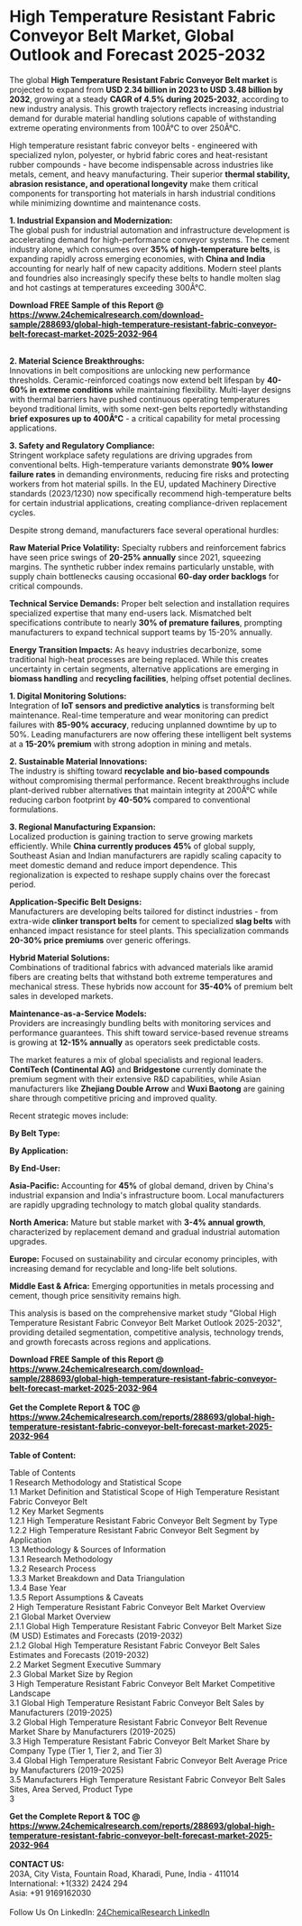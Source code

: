 <h1>High Temperature Resistant Fabric Conveyor Belt Market, Global Outlook and Forecast 2025-2032</h1><p>The global <strong>High Temperature Resistant Fabric Conveyor Belt market</strong> is projected to expand from <strong>USD 2.34 billion in 2023 to USD 3.48 billion by 2032</strong>, growing at a steady <strong>CAGR of 4.5% during 2025-2032</strong>, according to new industry analysis. This growth trajectory reflects increasing industrial demand for durable material handling solutions capable of withstanding extreme operating environments from 100Â°C to over 250Â°C.</p><p>High temperature resistant fabric conveyor belts - engineered with specialized nylon, polyester, or hybrid fabric cores and heat-resistant rubber compounds - have become indispensable across industries like metals, cement, and heavy manufacturing. Their superior <strong>thermal stability, abrasion resistance, and operational longevity</strong> make them critical components for transporting hot materials in harsh industrial conditions while minimizing downtime and maintenance costs.</p><p><strong>1. Industrial Expansion and Modernization:</strong><br>
The global push for industrial automation and infrastructure development is accelerating demand for high-performance conveyor systems. The cement industry alone, which consumes over <strong>35% of high-temperature belts</strong>, is expanding rapidly across emerging economies, with <strong>China and India</strong> accounting for nearly half of new capacity additions. Modern steel plants and foundries also increasingly specify these belts to handle molten slag and hot castings at temperatures exceeding 300Â°C.</p><div><b>Download FREE Sample of this Report @ 
            <a href="https://www.24chemicalresearch.com/download-sample/288693/global-high-temperature-resistant-fabric-conveyor-belt-forecast-market-2025-2032-964">
            https://www.24chemicalresearch.com/download-sample/288693/global-high-temperature-resistant-fabric-conveyor-belt-forecast-market-2025-2032-964</a></b></div><br><p><strong>2. Material Science Breakthroughs:</strong><br>
Innovations in belt compositions are unlocking new performance thresholds. Ceramic-reinforced coatings now extend belt lifespan by <strong>40-60% in extreme conditions</strong> while maintaining flexibility. Multi-layer designs with thermal barriers have pushed continuous operating temperatures beyond traditional limits, with some next-gen belts reportedly withstanding <strong>brief exposures up to 400Â°C</strong> - a critical capability for metal processing applications.</p><p><strong>3. Safety and Regulatory Compliance:</strong><br>
Stringent workplace safety regulations are driving upgrades from conventional belts. High-temperature variants demonstrate <strong>90% lower failure rates</strong> in demanding environments, reducing fire risks and protecting workers from hot material spills. In the EU, updated Machinery Directive standards (2023/1230) now specifically recommend high-temperature belts for certain industrial applications, creating compliance-driven replacement cycles.</p><p>Despite strong demand, manufacturers face several operational hurdles:</p><p><strong>Raw Material Price Volatility:</strong> Specialty rubbers and reinforcement fabrics have seen price swings of <strong>20-25% annually</strong> since 2021, squeezing margins. The synthetic rubber index remains particularly unstable, with supply chain bottlenecks causing occasional <strong>60-day order backlogs</strong> for critical compounds.</p><p><strong>Technical Service Demands:</strong> Proper belt selection and installation requires specialized expertise that many end-users lack. Mismatched belt specifications contribute to nearly <strong>30% of premature failures</strong>, prompting manufacturers to expand technical support teams by 15-20% annually.</p><p><strong>Energy Transition Impacts:</strong> As heavy industries decarbonize, some traditional high-heat processes are being replaced. While this creates uncertainty in certain segments, alternative applications are emerging in <strong>biomass handling</strong> and <strong>recycling facilities</strong>, helping offset potential declines.</p><p><strong>1. Digital Monitoring Solutions:</strong><br>
Integration of <strong>IoT sensors and predictive analytics</strong> is transforming belt maintenance. Real-time temperature and wear monitoring can predict failures with <strong>85-90% accuracy</strong>, reducing unplanned downtime by up to 50%. Leading manufacturers are now offering these intelligent belt systems at a <strong>15-20% premium</strong> with strong adoption in mining and metals.</p><p><strong>2. Sustainable Material Innovations:</strong><br>
The industry is shifting toward <strong>recyclable and bio-based compounds</strong> without compromising thermal performance. Recent breakthroughs include plant-derived rubber alternatives that maintain integrity at 200Â°C while reducing carbon footprint by <strong>40-50%</strong> compared to conventional formulations.</p><p><strong>3. Regional Manufacturing Expansion:</strong><br>
Localized production is gaining traction to serve growing markets efficiently. While <strong>China currently produces 45%</strong> of global supply, Southeast Asian and Indian manufacturers are rapidly scaling capacity to meet domestic demand and reduce import dependence. This regionalization is expected to reshape supply chains over the forecast period.</p><p><strong>Application-Specific Belt Designs:</strong><br>
	Manufacturers are developing belts tailored for distinct industries - from extra-wide <strong>clinker transport belts</strong> for cement to specialized <strong>slag belts</strong> with enhanced impact resistance for steel plants. This specialization commands <strong>20-30% price premiums</strong> over generic offerings.</p><p><strong>Hybrid Material Solutions:</strong><br>
	Combinations of traditional fabrics with advanced materials like aramid fibers are creating belts that withstand both extreme temperatures and mechanical stress. These hybrids now account for <strong>35-40%</strong> of premium belt sales in developed markets.</p><p><strong>Maintenance-as-a-Service Models:</strong><br>
	Providers are increasingly bundling belts with monitoring services and performance guarantees. This shift toward service-based revenue streams is growing at <strong>12-15% annually</strong> as operators seek predictable costs.</p><p>The market features a mix of global specialists and regional leaders. <strong>ContiTech (Continental AG)</strong> and <strong>Bridgestone</strong> currently dominate the premium segment with their extensive R&amp;D capabilities, while Asian manufacturers like <strong>Zhejiang Double Arrow</strong> and <strong>Wuxi Baotong</strong> are gaining share through competitive pricing and improved quality.</p><p>Recent strategic moves include:</p><p><strong>By Belt Type:</strong></p><p><strong>By Application:</strong></p><p><strong>By End-User:</strong></p><p><strong>Asia-Pacific:</strong> Accounting for <strong>45%</strong> of global demand, driven by China's industrial expansion and India's infrastructure boom. Local manufacturers are rapidly upgrading technology to match global quality standards.</p><p><strong>North America:</strong> Mature but stable market with <strong>3-4% annual growth</strong>, characterized by replacement demand and gradual industrial automation upgrades.</p><p><strong>Europe:</strong> Focused on sustainability and circular economy principles, with increasing demand for recyclable and long-life belt solutions.</p><p><strong>Middle East &amp; Africa:</strong> Emerging opportunities in metals processing and cement, though price sensitivity remains high.</p><p>This analysis is based on the comprehensive market study "Global High Temperature Resistant Fabric Conveyor Belt Market Outlook 2025-2032", providing detailed segmentation, competitive analysis, technology trends, and growth forecasts across regions and applications.</p><div><b>Download FREE Sample of this Report @ 
            <a href="https://www.24chemicalresearch.com/download-sample/288693/global-high-temperature-resistant-fabric-conveyor-belt-forecast-market-2025-2032-964">
            https://www.24chemicalresearch.com/download-sample/288693/global-high-temperature-resistant-fabric-conveyor-belt-forecast-market-2025-2032-964</a></b></div><br><div><b>Get the Complete Report & TOC @ 
            <a href="https://www.24chemicalresearch.com/reports/288693/global-high-temperature-resistant-fabric-conveyor-belt-forecast-market-2025-2032-964">
            https://www.24chemicalresearch.com/reports/288693/global-high-temperature-resistant-fabric-conveyor-belt-forecast-market-2025-2032-964</a></b></div><br>
            <b>Table of Content:</b><p>Table of Contents<br />
1 Research Methodology and Statistical Scope<br />
1.1 Market Definition and Statistical Scope of High Temperature Resistant Fabric Conveyor Belt<br />
1.2 Key Market Segments<br />
1.2.1 High Temperature Resistant Fabric Conveyor Belt Segment by Type<br />
1.2.2 High Temperature Resistant Fabric Conveyor Belt Segment by Application<br />
1.3 Methodology & Sources of Information<br />
1.3.1 Research Methodology<br />
1.3.2 Research Process<br />
1.3.3 Market Breakdown and Data Triangulation<br />
1.3.4 Base Year<br />
1.3.5 Report Assumptions & Caveats<br />
2 High Temperature Resistant Fabric Conveyor Belt Market Overview<br />
2.1 Global Market Overview<br />
2.1.1 Global High Temperature Resistant Fabric Conveyor Belt Market Size (M USD) Estimates and Forecasts (2019-2032)<br />
2.1.2 Global High Temperature Resistant Fabric Conveyor Belt Sales Estimates and Forecasts (2019-2032)<br />
2.2 Market Segment Executive Summary<br />
2.3 Global Market Size by Region<br />
3 High Temperature Resistant Fabric Conveyor Belt Market Competitive Landscape<br />
3.1 Global High Temperature Resistant Fabric Conveyor Belt Sales by Manufacturers (2019-2025)<br />
3.2 Global High Temperature Resistant Fabric Conveyor Belt Revenue Market Share by Manufacturers (2019-2025)<br />
3.3 High Temperature Resistant Fabric Conveyor Belt Market Share by Company Type (Tier 1, Tier 2, and Tier 3)<br />
3.4 Global High Temperature Resistant Fabric Conveyor Belt Average Price by Manufacturers (2019-2025)<br />
3.5 Manufacturers High Temperature Resistant Fabric Conveyor Belt Sales Sites, Area Served, Product Type<br />
3</p><div><b>Get the Complete Report & TOC @ 
            <a href="https://www.24chemicalresearch.com/reports/288693/global-high-temperature-resistant-fabric-conveyor-belt-forecast-market-2025-2032-964">
            https://www.24chemicalresearch.com/reports/288693/global-high-temperature-resistant-fabric-conveyor-belt-forecast-market-2025-2032-964</a></b></div><br><b>CONTACT US:</b><br>
            203A, City Vista, Fountain Road, Kharadi, Pune, India - 411014<br>
            International: +1(332) 2424 294<br>
            Asia: +91 9169162030 <br><br>
            Follow Us On LinkedIn: <a href="https://www.linkedin.com/company/24chemicalresearch/">24ChemicalResearch LinkedIn</a>